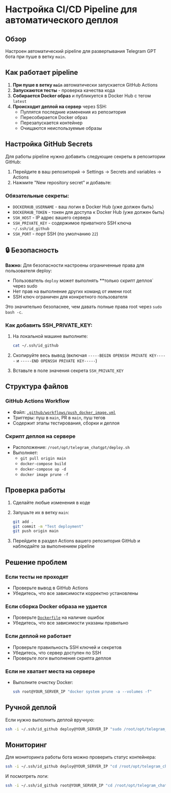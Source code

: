 # Настройка CI/CD Pipeline для автоматического деплоя

## Обзор

Настроен автоматический pipeline для развертывания Telegram GPT бота при пуше в ветку `main`.

## Как работает pipeline

1. **При пуше в ветку `main`** автоматически запускается GitHub Actions
2. **Запускаются тесты** - проверка качества кода
3. **Собирается Docker образ** и публикуется в Docker Hub с тегом `latest`
4. **Происходит деплой на сервер** через SSH:
   - Пуллятся последние изменения из репозитория
   - Пересобирается Docker образ
   - Перезапускается контейнер
   - Очищаются неиспользуемые образы

## Настройка GitHub Secrets

Для работы pipeline нужно добавить следующие секреты в репозитории GitHub:

1. Перейдите в ваш репозиторий → Settings → Secrets and variables → Actions
2. Нажмите "New repository secret" и добавьте:

### Обязательные секреты:

- `DOCKERHUB_USERNAME` - ваш логин в Docker Hub (уже должен быть)
- `DOCKERHUB_TOKEN` - токен для доступа к Docker Hub (уже должен быть)
- `SSH_HOST` - IP адрес вашего сервера
- `SSH_PRIVATE_KEY` - содержимое приватного SSH ключа `~/.ssh/id_github`
- `SSH_PORT` - порт SSH (по умолчанию `22`)

## 🔒 Безопасность

**Важно:** Для безопасности настроены ограниченные права для пользователя deploy:
- Пользователь `deploy` может выполнять **только скрипт деплоя` через sudo
- Нет прав на выполнение других команд от имени root
- SSH ключ ограничен для конкретного пользователя

Это значительно безопаснее, чем давать полные права root через `sudo bash -c`.

### Как добавить SSH_PRIVATE_KEY:

1. На локальной машине выполните:
   ```bash
   cat ~/.ssh/id_github
   ```

2. Скопируйте весь вывод (включая `-----BEGIN OPENSSH PRIVATE KEY-----` и `-----END OPENSSH PRIVATE KEY-----`)

3. Вставьте в поле значения секрета `SSH_PRIVATE_KEY`

## Структура файлов

### GitHub Actions Workflow
- Файл: [`.github/workflows/push_docker_image.yml`](.github/workflows/push_docker_image.yml)
- Триггеры: пуш в `main`, PR в `main`, пуш тегов
- Содержит этапы тестирования, сборки и деплоя

### Скрипт деплоя на сервере
- Расположение: `/root/opt/telegram_chatgpt/deploy.sh`
- Выполняет:
  - `git pull origin main`
  - `docker-compose build`
  - `docker-compose up -d`
  - `docker image prune -f`

## Проверка работы

1. Сделайте любые изменения в коде
2. Запушьте их в ветку `main`:
   ```bash
   git add .
   git commit -m "Test deployment"
   git push origin main
   ```

3. Перейдите в раздел Actions вашего репозитория GitHub и наблюдайте за выполнением pipeline

## Решение проблем

### Если тесты не проходят
- Проверьте вывод в GitHub Actions
- Убедитесь, что все зависимости корректно установлены

### Если сборка Docker образа не удается
- Проверьте [`Dockerfile`](Dockerfile) на наличие ошибок
- Убедитесь, что все зависимости указаны правильно

### Если деплой не работает
- Проверьте правильность SSH ключей и секретов
- Убедитесь, что сервер доступен по SSH
- Проверьте логи выполнения скрипта деплоя

### Если не хватает места на сервере
- Выполните очистку Docker:
  ```bash
  ssh root@YOUR_SERVER_IP "docker system prune -a --volumes -f"
  ```

## Ручной деплой

Если нужно выполнить деплой вручную:

```bash
ssh -i ~/.ssh/id_github deploy@YOUR_SERVER_IP "sudo /root/opt/telegram_chatgpt/deploy.sh"
```

## Мониторинг

Для мониторинга работы бота можно проверить статус контейнера:

```bash
ssh -i ~/.ssh/id_github deploy@YOUR_SERVER_IP "cd /root/opt/telegram_chatgpt && sudo docker-compose ps"
```

И посмотреть логи:

```bash
ssh -i ~/.ssh/id_github root@YOUR_SERVER_IP "cd /root/opt/telegram_chatgpt && docker-compose logs -f"